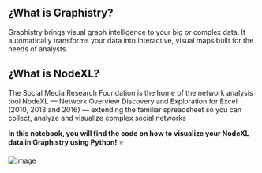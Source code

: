 ## **¿What is Graphistry?**

Graphistry brings visual graph intelligence to your big or complex data. It automatically transforms your data into interactive, visual maps built for the needs of analysts.


## **¿What is NodeXL?**

The Social Media Research Foundation is the home of the network analysis tool NodeXL — Network Overview Discovery and Exploration for Excel (2010, 2013 and 2016) — extending the familiar spreadsheet so you can collect, analyze and visualize complex social networks



**In this notebook, you will find the code on how to visualize your NodeXL data in Graphistry using Python!** ⭐

![image](https://github.com/Veruka2021/NodeXL-Graphisty/assets/45179423/db253cfe-7e2b-44e0-b016-89106727e85d)



